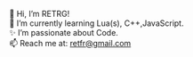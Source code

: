 👋 Hi, I’m RETRG!  
🌱 I’m currently learning Lua(s), C++,JavaScript.  
✨ I’m passionate about Code.  
📫 Reach me at: retfr@gmail.com  
